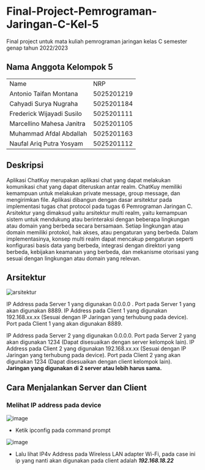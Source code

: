 # Final-Project-Pemrograman-Jaringan-C-Kel-5
Final project untuk mata kuliah pemrograman jaringan kelas C semester genap tahun 2022/2023
## Nama Anggota Kelompok 5
<table>
<tr><td>Name</td><td>NRP</td></tr>
<tr><td>Antonio Taifan Montana</td><td> 5025201219</td></tr>
<tr><td>Cahyadi Surya Nugraha</td><td> 5025201184</td></tr>
<tr><td>Frederick Wijayadi Susilo</td><td>5025201111</td></tr>
<tr><td>Marcellino Mahesa Janitra</td><td> 5025201105</td></tr>
<tr><td>Muhammad Afdal Abdallah</td><td> 5025201163</td></tr>
<tr><td>Naufal Ariq Putra Yosyam</td><td>5025201112</td></tr>
</table>

## Deskripsi
Aplikasi ChatKuy merupakan aplikasi chat yang dapat melakukan komunikasi chat yang dapat diteruskan antar realm. ChatKuy memiliki kemampuan untuk melakukan private message, group message, dan mengirimkan file. Aplikasi dibangun dengan dasar arsitektur pada implementasi tugas chat protocol pada tugas 6 Pemrograman Jaringan C. Arsitektur yang dimaksud yaitu arsitektur multi realm, yaitu kemampuan sistem untuk mendukung atau berinteraksi dengan beberapa lingkungan atau domain yang berbeda secara bersamaan. Setiap lingkungan atau domain memiliki protokol, hak akses, atau pengaturan yang berbeda. Dalam implementasinya, konsep multi realm dapat mencakup pengaturan seperti konfigurasi basis data yang berbeda, integrasi dengan direktori yang berbeda, kebijakan keamanan yang berbeda, dan mekanisme otorisasi yang sesuai dengan lingkungan atau domain yang relevan.

## Arsitektur
![arsitektur](https://github.com/Chroax/Final-Project-Pemrograman-Jaringan-C-Kel-5/assets/101288815/1296d100-13c1-45f7-882a-0cd306822cdc)

IP Address pada Server 1 yang digunakan 0.0.0.0 .
Port pada Server 1 yang akan digunakan 8889.
IP Address pada Client 1 yang digunakan 192.168.xx.xx (Sesuai dengan IP Jaringan yang terhubung pada device). 
Port pada Client 1 yang akan digunakan 8889.

IP Address pada Server 2 yang digunakan 0.0.0.0. 
Port pada Server 2 yang akan digunakan 1234 (Dapat disesuaikan dengan server kelompok lain).
IP Address pada Client 2 yang digunakan 192.168.xx.xx (Sesuai dengan IP Jaringan yang terhubung pada device). 
Port pada Client 2 yang akan digunakan 1234 (Dapat disesuaikan dengan client kelompok lain).
<br>
**Jaringan yang digunakan di 2 server atau lebih harus sama.**

## Cara Menjalankan Server dan Client

### Melihat IP address pada device
![image](https://github.com/Chroax/Final-Project-Pemrograman-Jaringan-C-Kel-5/assets/101288815/71b0e752-6569-49f4-bf50-eb20f514c0d1)
- Ketik ipconfig pada command prompt <br>

![image](https://github.com/Chroax/Final-Project-Pemrograman-Jaringan-C-Kel-5/assets/101288815/59b2c7ca-ed89-4aa7-b0ee-22176ec14ad6)
- Lalu lihat IP4v Address pada Wireless LAN adapter Wi-Fi, pada case ini ip yang nanti akan digunakan pada client adalah ***192.168.18.22***

